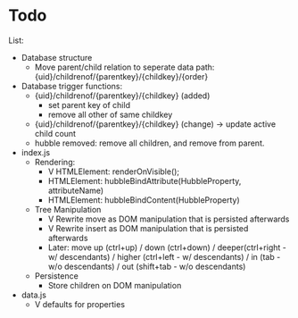 # Todo

List:

* Database structure
  * Move parent/child relation to seperate data path: {uid}/childrenof/{parentkey}/{childkey}/{order}
* Database trigger functions:
  * {uid}/childrenof/{parentkey}/{childkey} (added)
    * set parent key of child
    * remove all other of same childkey
  * {uid}/childrenof/{parentkey}/{childkey} (change) -> update active child count
  * hubble removed: remove all children, and remove from parent.
* index.js
  * Rendering:
    * V HTMLElement: renderOnVisible();
    * HTMLElement: hubbleBindAttribute(HubbleProperty, attributeName)
    * HTMLElement: hubbleBindContent(HubbleProperty)
  * Tree Manipulation
    * V Rewrite move as DOM manipulation that is persisted afterwards
    * V Rewrite insert as DOM manipulation that is persisted afterwards
    * Later: move up (ctrl+up) / down (ctrl+down) / deeper(ctrl+right - w/ descendants) / higher (ctrl+left - w/ descendants) / in (tab - w/o descendants) / out (shift+tab - w/o descendants)
  * Persistence
    * Store children on DOM manipulation
* data.js
  * V defaults for properties